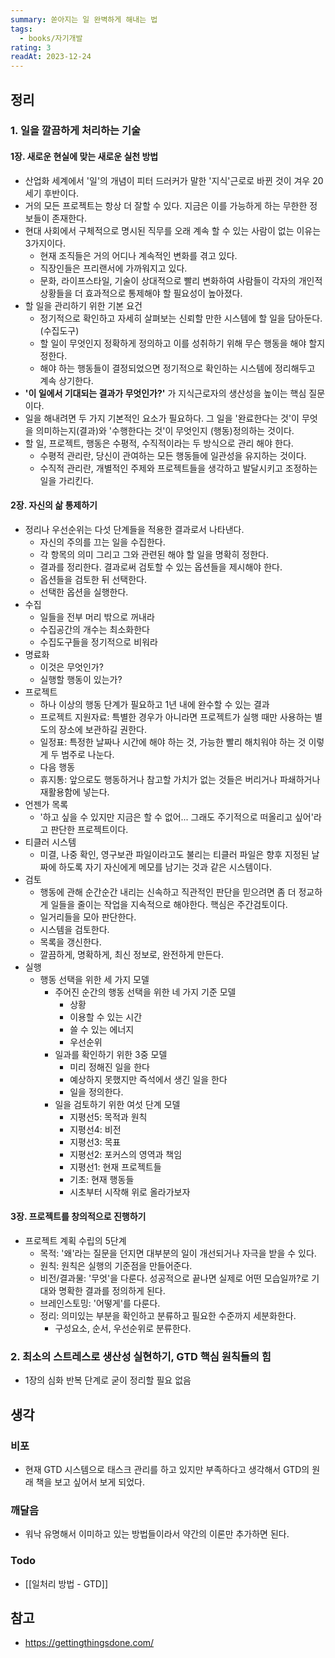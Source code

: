 ```yaml
---
summary: 쏟아지는 일 완벽하게 해내는 법
tags:
  - books/자기개발
rating: 3
readAt: 2023-12-24
---
```

## 정리
### 1. 일을 깔끔하게 처리하는 기술
#### 1장. 새로운 현실에 맞는 새로운 실천 방법
- 산업화 세계에서 '일'의 개념이 피터 드러커가 말한 '지식'근로로 바뀐 것이 겨우 20세기 후반이다.
- 거의 모든 프로젝트는 항상 더 잘할 수 있다. 지금은 이를 가능하게 하는 무한한 정보들이 존재한다.
- 현대 사회에서 구체적으로 명시된 직무를 오래 계속 할 수 있는 사람이 없는 이유는 3가지이다.
	- 현재 조직들은 거의 어디나 계속적인 변화를 겪고 있다.
	- 직장인들은 프리랜서에 가까워지고 있다.
	- 문화, 라이프스타일, 기술이 상대적으로 빨리 변화하여 사람들이 각자의 개인적 상황들을 더 효과적으로 통제해야 할 필요성이 높아졌다.
- 할 일을 관리하기 위한 기본 요건
	- 정기적으로 확인하고 자세히 살펴보는 신뢰할 만한 시스템에 할 일을 담아둔다. (수집도구)
	- 할 일이 무엇인지 정확하게 정의하고 이를 성취하기 위해 무슨 행동을 해야 할지 정한다.
	- 해야 하는 행동들이 결정되었으면 정기적으로 확인하는 시스템에 정리해두고 계속 상기한다.
- **'이 일에서 기대되는 결과가 무엇인가?'** 가 지식근로자의 생산성을 높이는 핵심 질문이다.
- 일을 해내려면 두 가지 기본적인 요소가 필요하다. 그 일을 '완료한다는 것'이 무엇을 의미하는지(결과)와 '수행한다는 것'이 무엇인지 (행동)정의하는 것이다.
- 할 일, 프로젝트, 행동은 수평적, 수직적이라는 두 방식으로 관리 해야 한다.
	- 수평적 관리란, 당신이 관여하는 모든 행동들에 일관성을 유지하는 것이다.
	- 수직적 관리란, 개별적인 주제와 프로젝트들을 생각하고 발달시키고 조정하는 일을 가리킨다.
#### 2장. 자신의 삶 통제하기
- 정리나 우선순위는 다섯 단계들을 적용한 결과로서 나타낸다.
	- 자신의 주의를 끄는 일을 수집한다.
	- 각 항목의 의미 그리고 그와 관련된 해야 할 일을 명확히 정한다.
	- 결과를 정리한다. 결과로써 검토할 수 있는 옵션들을 제시해야 한다.
	- 옵션들을 검토한 뒤 선택한다.
	- 선택한 옵션을 실행한다.
- 수집
	- 일들을 전부 머리 밖으로 꺼내라
	- 수집공간의 개수는 최소화한다
	- 수집도구들을 정기적으로 비워라
- 명료화
	- 이것은 무엇인가?
	- 실행할 행동이 있는가?
- 프로젝트
	- 하나 이상의 행동 단계가 필요하고 1년 내에 완수할 수 있는 결과
	- 프로젝트 지원자료: 특별한 경우가 아니라면 프로젝트가 실행 때만 사용하는 별도의 장소에 보관하길 권한다.
	- 일정표: 특정한 날짜나 시간에 해야 하는 것, 가능한 빨리 해치워야 하는 것 이렇게 두 범주로 나눈다.
	- 다음 행동
	- 휴지통: 앞으로도 행동하거나 참고할 가치가 없는 것들은 버리거나 파쇄하거나 재활용함에 넣는다.
- 언젠가 목록
	- '하고 싶을 수 있지만 지금은 할 수 없어... 그래도 주기적으로 떠올리고 싶어'라고 판단한 프로젝트이다.
- 티클러 시스템
	- 미결, 나중 확인, 영구보관 파일이라고도 불리는 티클러 파일은 향후 지정된 날짜에 하도록 자기 자신에게 메모를 남기는 것과 같은 시스템이다.
- 검토
	- 행동에 관해 순간순간 내리는 신속하고 직관적인 판단을 믿으려면 좀 더 정교하게 일들을 줄이는 작업을 지속적으로 해야한다. 핵심은 주간검토이다.
	- 일거리들을 모아 판단한다.
	- 시스템을 검토한다.
	- 목록을 갱신한다.
	- 깔끔하게, 명확하게, 최신 정보로, 완전하게 만든다.
- 실행
	- 행동 선택을 위한 세 가지 모델
		- 주어진 순간의 행동 선택을 위한 네 가지 기준 모델
			- 상황
			- 이용할 수 있는 시간
			- 쓸 수 있는 에너지
			- 우선순위
		- 일과를 확인하기 위한 3중 모델
			- 미리 정해진 일을 한다
			- 예상하지 못했지만 즉석에서 생긴 일을 한다
			- 일을 정의한다.
		- 일을 검토하기 위한 여섯 단계 모델
			- 지평선5: 목적과 원칙
			- 지평선4: 비전
			- 지평선3: 목표
			- 지평선2: 포커스의 영역과 책임
			- 지평선1: 현재 프로젝트들
			- 기초: 현재 행동들
			- 시초부터 시작해 위로 올라가보자
#### 3장. 프로젝트를 창의적으로 진행하기
- 프로젝트 계획 수립의 5단계
	- 목적: '왜'라는 질문을 던지면 대부분의 일이 개선되거나 자극을 받을 수 있다.
	- 원칙: 원칙은 실행의 기준점을 만들어준다.
	- 비전/결과물: '무엇'을 다룬다. 성공적으로 끝나면 실제로 어떤 모습일까?로 기대와 명확한 결과를 정의하게 된다.
	- 브레인스토밍: '어떻게'를 다룬다.
	- 정리: 의미있는 부분을 확인하고 분류하고 필요한 수준까지 세분화한다.
		- 구성요소, 순서, 우선순위로 분류한다.
### 2. 최소의 스트레스로 생산성 실현하기, GTD 핵심 원칙들의 힘
- 1장의 심화 반복 단계로 굳이 정리할 필요 없음
## 생각
### 비포
- 현재 GTD 시스템으로 태스크 관리를 하고 있지만 부족하다고 생각해서 GTD의 원래 책을 보고 싶어서 보게 되었다.
### 깨달음
- 워낙 유명해서 이미하고 있는 방법들이라서 약간의 이론만 추가하면 된다.
### Todo
- [[일처리 방법 - GTD]]

## 참고
- https://gettingthingsdone.com/